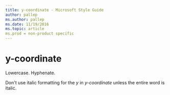 ```yaml
---
title: y-coordinate - Microsoft Style Guide
author: pallep
ms.author: pallep
ms.date: 11/19/2016
ms.topic: article
ms.prod = non-product specific
---
```


# y-coordinate

Lowercase. Hyphenate.

Don't use italic formatting for the *y* in *y-coordinate* unless the entire word is italic.
